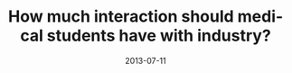 ---
title: "How much interaction should medical students have with industry?"
year: 2013
month: "Jul"
day: 11
date: 2013-07-11
href: "http://healthydebate.ca/2013/07/topic/politics-of-health-care/medical-schools-is-there-any-role-for-industry-involvement"
lang: "en"
news-publication: "Healthy Debate"
---